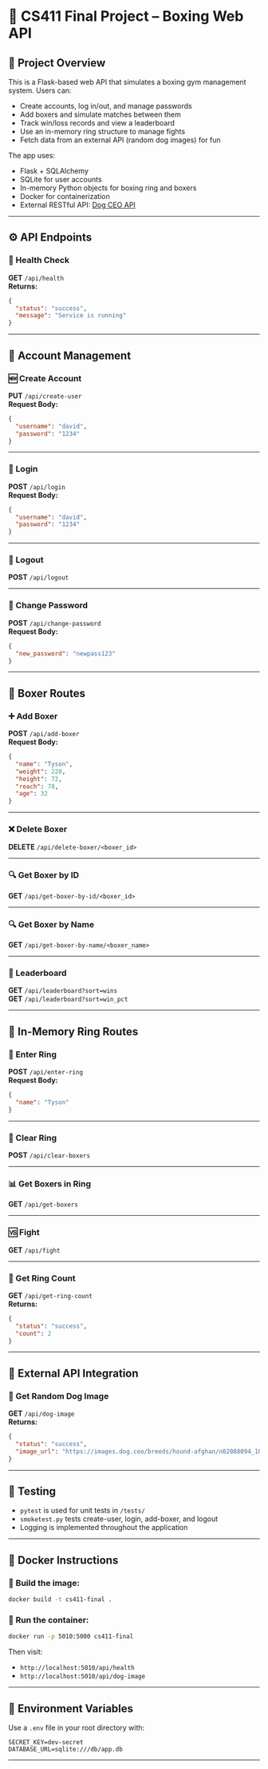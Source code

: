 # 🥊 CS411 Final Project – Boxing Web API

## 📌 Project Overview

This is a Flask-based web API that simulates a boxing gym management system. Users can:

- Create accounts, log in/out, and manage passwords  
- Add boxers and simulate matches between them  
- Track win/loss records and view a leaderboard  
- Use an in-memory ring structure to manage fights  
- Fetch data from an external API (random dog images) for fun

The app uses:
- Flask + SQLAlchemy  
- SQLite for user accounts  
- In-memory Python objects for boxing ring and boxers  
- Docker for containerization  
- External RESTful API: [Dog CEO API](https://dog.ceo)

---

## ⚙️ API Endpoints

### 🧪 Health Check

**GET** `/api/health`  
**Returns:**

```json
{
  "status": "success",
  "message": "Service is running"
}
```

---

## 👤 Account Management

### 🆕 Create Account

**PUT** `/api/create-user`  
**Request Body:**

```json
{
  "username": "david",
  "password": "1234"
}
```

---

### 🔐 Login

**POST** `/api/login`  
**Request Body:**

```json
{
  "username": "david",
  "password": "1234"
}
```

---

### 🚪 Logout

**POST** `/api/logout`

---

### 🔑 Change Password

**POST** `/api/change-password`  
**Request Body:**

```json
{
  "new_password": "newpass123"
}
```

---

## 🥊 Boxer Routes

### ➕ Add Boxer

**POST** `/api/add-boxer`  
**Request Body:**

```json
{
  "name": "Tyson",
  "weight": 220,
  "height": 72,
  "reach": 78,
  "age": 32
}
```

---

### ❌ Delete Boxer

**DELETE** `/api/delete-boxer/<boxer_id>`

---

### 🔍 Get Boxer by ID

**GET** `/api/get-boxer-by-id/<boxer_id>`

---

### 🔍 Get Boxer by Name

**GET** `/api/get-boxer-by-name/<boxer_name>`

---

### 🥇 Leaderboard

**GET** `/api/leaderboard?sort=wins`  
**GET** `/api/leaderboard?sort=win_pct`

---

## 🥊 In-Memory Ring Routes

### 🚪 Enter Ring

**POST** `/api/enter-ring`  
**Request Body:**

```json
{
  "name": "Tyson"
}
```

---

### 🧼 Clear Ring

**POST** `/api/clear-boxers`

---

### 📊 Get Boxers in Ring

**GET** `/api/get-boxers`

---

### 🆚 Fight

**GET** `/api/fight`

---

### 🔢 Get Ring Count

**GET** `/api/get-ring-count`  
**Returns:**

```json
{
  "status": "success",
  "count": 2
}
```

---

## 🐶 External API Integration

### 📸 Get Random Dog Image

**GET** `/api/dog-image`  
**Returns:**

```json
{
  "status": "success",
  "image_url": "https://images.dog.ceo/breeds/hound-afghan/n02088094_1003.jpg"
}
```

---

## 🧪 Testing

- `pytest` is used for unit tests in `/tests/`
- `smoketest.py` tests create-user, login, add-boxer, and logout
- Logging is implemented throughout the application

---

## 🐳 Docker Instructions

### 🔨 Build the image:

```bash
docker build -t cs411-final .
```

### 🚀 Run the container:

```bash
docker run -p 5010:5000 cs411-final
```

Then visit:  
- `http://localhost:5010/api/health`  
- `http://localhost:5010/api/dog-image`

---

## 🔐 Environment Variables

Use a `.env` file in your root directory with:

```
SECRET_KEY=dev-secret
DATABASE_URL=sqlite:///db/app.db
```

---
